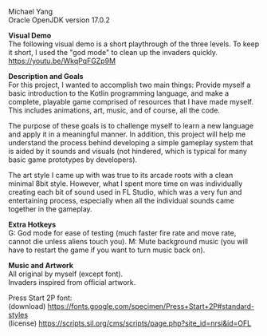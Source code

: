 Michael Yang  
Oracle OpenJDK version 17.0.2  

**Visual Demo**  
The following visual demo is a short playthrough of the three levels. To keep it short, I used the "god mode"
to clean up the invaders quickly.
https://youtu.be/WkqPqFGZp9M

**Description and Goals**  
For this project, I wanted to accomplish two main things: Provide myself a basic introduction to the Kotlin
programming language, and make a complete, playable game comprised of resources that I have made myself.
This includes animations, art, music, and of course, all the code.

The purpose of these goals is to challenge myself to learn a new language and apply it in a meaningful manner.
In addition, this project will help me understand the process behind developing a simple gameplay system that
is aided by it sounds and visuals (not hindered, which is typical for many basic game prototypes by developers).

The art style I came up with was true to its arcade roots with a clean minimal 8bit style. However, what I spent
more time on was individually creating each bit of sound used in FL Studio, which was a very fun and entertaining
process, especially when all the individual sounds came together in the gameplay.

**Extra Hotkeys**  
G: God mode for ease of testing (much faster fire rate and move rate, cannot die unless aliens touch you). 
M: Mute background music (you will have to restart the game if you want to turn music back on). 
  
**Music and Artwork**  
All original by myself (except font).  
Invaders inspired from official artwork.  

Press Start 2P font:  
(download) https://fonts.google.com/specimen/Press+Start+2P#standard-styles  
(license) https://scripts.sil.org/cms/scripts/page.php?site_id=nrsi&id=OFL  
